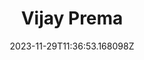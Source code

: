 ---
title: "Vijay Prema"
category: "IndieWeb & Personal Blogs"
site_url: https://vijayprema.com/
feed_url: https://vijayprema.com/rss/
date: 2023-11-29T11:36:53.168098Z
domain: vijayprema.com

---